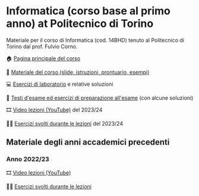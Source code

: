 # Informatica (corso base al primo anno) at Politecnico di Torino

Materiale per il corso di Informatica (cod. 14BHD) tenuto al Politecnico di Torino dal prof. Fulvio Corno.

🏠 [Pagina principale del corso](http://bit.ly/polito-informatica)

📘 [Materiale del corso (slide, istruzioni, prontuario, esempi)](https://polito-informatica.github.io/Materiale/)

💻 [Esercizi di laboratorio](https://github.com/polito-informatica/Laboratori) e relative soluzioni

🔢 [Testi d'esame ed esercizi di preparazione all'esame](https://github.com/polito-informatica/Esempi-esame) (con alcune soluzioni)

🎞️ [Video lezioni (YouTube)](https://www.youtube.com/playlist?list=PLqRTLlwsxDL_RNaOl9PPAVavu8p6j4iQZ) del 2023/24

👨‍🏫 [Esercizi svolti durante le lezioni](https://github.com/polito-informatica/Settimane2023) del 2023/24


## Materiale degli anni accademici precedenti

### Anno 2022/23

🎞️ [Video lezioni (YouTube)](https://youtube.com/playlist?list=PLqRTLlwsxDL-yRy3U34aImItjkWhcnSdY)

👨‍🏫 [Esercizi svolti durante le lezioni ](https://github.com/polito-info-2022/Settimane)
